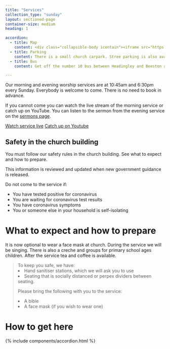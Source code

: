 ```yaml
---
title: "Services"
collection_type: "sunday"
layout: sectioned-page
container-size: medium
heading: 1

accordion: 
  - title: Map
    content: <div class="collapsible-body icontain"><iframe src="https://www.google.com/maps/embed?pb=!1m18!1m12!1m3!1d2357.4899775926147!2d-1.561419883667163!3d53.78076634978253!2m3!1f0!2f0!3f0!3m2!1i1024!2i768!4f13.1!3m3!1m2!1s0x48795e8490a77217%3A0x290545c46afc5b66!2sCity%20Evangelical%20Church%2C%20Leeds!5e0!3m2!1sen!2suk!4v1592462594306!5m2!1sen!2suk" width="400" height="300" frameborder="0" style="border:0;" allowfullscreen="" aria-hidden="false" tabindex="0"></iframe></div>
  - title: Parking
    content: There is a small church carpark. Stree parking is also available on Elland Road. Please do not park in front of driveways on Malvern Street.
  - title: Bus
    content: Get off the number 10 bus between Headingley and Beeston at the traffic lights on Beeston Road. Then walk for 2 minutes down Cemetery Road to the church.

---
```


Our morning and evening worship services are at 10:45am and 6:30pm every Sunday. Everybody is welcome to come. There is no need to book in advance.

If you cannot come you can watch the live stream of the morning service or catch up on YouTube. You can listen to the sermon from the evening service on the <a href="{{ /media/ | relative_url }}">sermons page</a>.

  <div class="text-center">
    <a class="button" href="youtube/?live=1">Watch service live</a>
    <a class="button" href="{{ /media/#video | relative_url }}">Catch up on Youtube</a>
  </div>

## Safety in the church building
You must follow our safety rules in the church building. See what to expect and how to prepare.

This information is reviewed and updated when new government guidance is released.

Do not come to the service if:

- You have tested positive for coronavirus
- You are waiting for coronavirus test results
- You have coronavirus symptoms
- You or someone else in your household is self-isolating

# What to expect and how to prepare

It is now optional to wear a face mask at church. During the service we will be singing. There is also a creche and groups for primary school ages children. After the service tea and coffee is available.

<blockquote>
  To keep you safe, we have:

  <li>Hand sanitiser stations, which we will ask you to use</li>
  <li>Seating that is socially distanced or perpex dividers between seating.</li>

  Please bring the following with you to the service:<br>

  <li>A bible</li>
  <li>A face mask (if you wish to wear one)</li>
</blockquote>
  

# How to get here

{% include components/accordion.html %}
